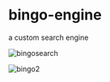 # bingo-engine
a custom search engine 

![bingosearch](https://user-images.githubusercontent.com/94862735/168223057-c45d7621-c237-4740-8687-badfac7d6fbb.JPG)



![bingo2](https://user-images.githubusercontent.com/94862735/168223067-9eef9fc3-b833-4812-8bea-4232475ce8e4.JPG)
